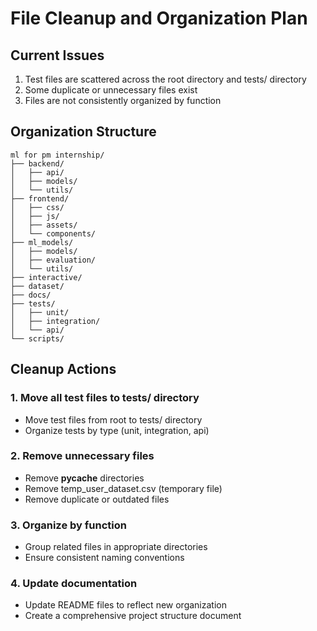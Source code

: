 # File Cleanup and Organization Plan

## Current Issues
1. Test files are scattered across the root directory and tests/ directory
2. Some duplicate or unnecessary files exist
3. Files are not consistently organized by function

## Organization Structure
```
ml for pm internship/
├── backend/
│   ├── api/
│   ├── models/
│   └── utils/
├── frontend/
│   ├── css/
│   ├── js/
│   ├── assets/
│   └── components/
├── ml_models/
│   ├── models/
│   ├── evaluation/
│   └── utils/
├── interactive/
├── dataset/
├── docs/
├── tests/
│   ├── unit/
│   ├── integration/
│   └── api/
└── scripts/
```

## Cleanup Actions

### 1. Move all test files to tests/ directory
- Move test files from root to tests/ directory
- Organize tests by type (unit, integration, api)

### 2. Remove unnecessary files
- Remove __pycache__ directories
- Remove temp_user_dataset.csv (temporary file)
- Remove duplicate or outdated files

### 3. Organize by function
- Group related files in appropriate directories
- Ensure consistent naming conventions

### 4. Update documentation
- Update README files to reflect new organization
- Create a comprehensive project structure document